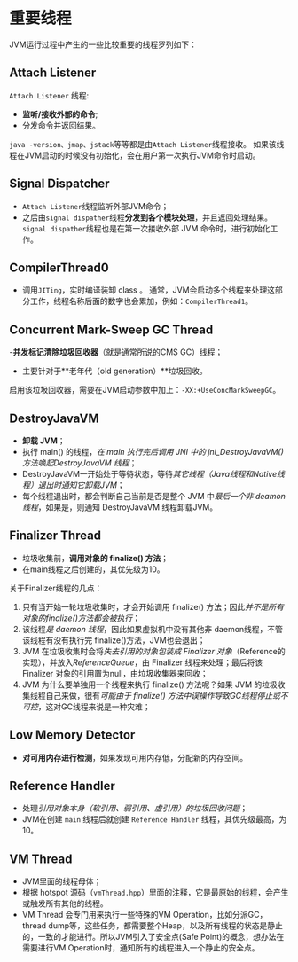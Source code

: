 # 重要线程

JVM运行过程中产生的一些比较重要的线程罗列如下：

## Attach Listener
`Attach Listener` 线程:
- **监听/接收外部的命令**;
- 分发命令并返回结果。

`java -version、jmap、jstack`等等都是由`Attach Listener`线程接收。
如果该线程在JVM启动的时候没有初始化，会在用户第一次执行JVM命令时启动。

## Signal Dispatcher
- `Attach Listener`线程监听外部JVM命令；
- 之后由`signal dispather`线程**分发到各个模块处理**，并且返回处理结果。
`signal dispather`线程也是在第一次接收外部 JVM 命令时，进行初始化工作。

## CompilerThread0
- 调用`JITing`，实时编译装卸 class 。
通常，JVM会启动多个线程来处理这部分工作，线程名称后面的数字也会累加，例如：`CompilerThread1`。

## Concurrent Mark-Sweep GC Thread
-**并发标记清除垃圾回收器**（就是通常所说的CMS GC）线程；
- 主要针对于**老年代（old generation）**垃圾回收。

启用该垃圾回收器，需要在JVM启动参数中加上：`-XX:+UseConcMarkSweepGC`。

## DestroyJavaVM
- **卸载 JVM**；
- 执行 main() 的线程，*在 main 执行完后调用 JNI 中的 jni_DestroyJavaVM() 方法唤起DestroyJavaVM 线程*；
- DestroyJavaVM一开始处于等待状态，等待*其它线程（Java线程和Native线程）退出时通知它卸载JVM*；
- 每个线程退出时，都会判断自己当前是否是整个 JVM 中*最后一个非 deamon 线程*，如果是，则通知 DestroyJavaVM 线程卸载JVM。


## Finalizer Thread
- 垃圾收集前，**调用对象的 finalize() 方法**；
- 在main线程之后创建的，其优先级为10。

关于Finalizer线程的几点：
1) 只有当开始一轮垃圾收集时，才会开始调用 finalize() 方法；因此*并不是所有对象的finalize()方法都会被执行*；
2) 该线程*是 daemon 线程*，因此如果虚拟机中没有其他非 daemon线程，不管该线程有没有执行完 finalize()方法，JVM也会退出；
3) JVM 在垃圾收集时会将*失去引用的对象包装成 Finalizer 对象*（Reference的实现），并放入*ReferenceQueue*，由 Finalizer 线程来处理；最后将该 Finalizer 对象的引用置为null，由垃圾收集器来回收；
4) JVM 为什么要单独用一个线程来执行 finalize() 方法呢？如果 JVM 的垃圾收集线程自己来做，很有*可能由于 finalize() 方法中误操作导致GC线程停止或不可控*，这对GC线程来说是一种灾难；

## Low Memory Detector
- **对可用内存进行检测**，如果发现可用内存低，分配新的内存空间。

## Reference Handler
- 处理*引用对象本身（软引用、弱引用、虚引用）的垃圾回收问题*；
- JVM在创建 `main` 线程后就创建 `Reference Handler` 线程，其优先级最高，为10。

## VM Thread
- JVM里面的线程母体；
- 根据 hotspot 源码（`vmThread.hpp`）里面的注释，它是最原始的线程，会产生或触发所有其他的线程。
- VM Thread 会专门用来执行一些特殊的VM Operation，比如分派GC，thread dump等，这些任务，都需要整个Heap，以及所有线程的状态是静止的，一致的才能进行。所以JVM引入了安全点(Safe Point)的概念，想办法在需要进行VM Operation时，通知所有的线程进入一个静止的安全点。